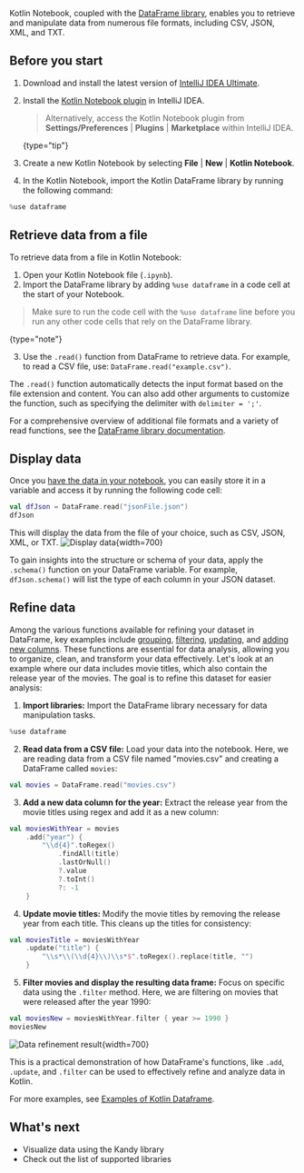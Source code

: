 [//]: # (title: Retrieve data from files)

Kotlin Notebook, coupled with the  [DataFrame library](https://kotlin.github.io/dataframe/gettingstarted.html), enables you 
to retrieve and manipulate data from numerous file formats, including CSV, JSON, XML, and TXT. 

## Before you start

1. Download and install the latest version of [IntelliJ IDEA Ultimate](https://www.jetbrains.com/idea/download/?section=mac).
2. Install the [Kotlin Notebook plugin](https://plugins.jetbrains.com/plugin/16340-kotlin-notebook) in IntelliJ IDEA.

   > Alternatively, access the Kotlin Notebook plugin from **Settings/Preferences** | **Plugins** | **Marketplace** within IntelliJ IDEA.
   >
   {type="tip"}

3. Create a new Kotlin Notebook by selecting **File** | **New** | **Kotlin Notebook**.
4. In the Kotlin Notebook, import the Kotlin DataFrame library by running the following command:

```kotlin
%use dataframe
```

## Retrieve data from a file

To retrieve data from a file in Kotlin Notebook:

1. Open your Kotlin Notebook file (`.ipynb`).
2. Import the DataFrame library by adding `%use dataframe` in a code cell at the start of your Notebook.
> Make sure to run the code cell with the `%use dataframe` line before you run any other code cells that rely on the DataFrame library.
>
{type="note"}

3. Use the `.read()` function from DataFrame to retrieve data. For example, to read a CSV file, use: `DataFrame.read("example.csv")`.

The `.read()` function automatically detects the input format based on the file extension and content.
You can also add other arguments to customize the function, such as specifying the delimiter with `delimiter = ';'`.

For a comprehensive overview of additional file formats and a variety of read functions, see the 
[DataFrame library documentation](https://kotlin.github.io/dataframe/read.html).

## Display data

Once you [have the data in your notebook](#retrieve-data-from-a-file), you can easily store it in a variable and access it by running the 
following code cell: 

```kotlin
val dfJson = DataFrame.read("jsonFile.json")
dfJson
```

This will display the data from the file of your choice, such as CSV, JSON, XML, or TXT.
![Display data](displayData.png){width=700}

To gain insights into the structure or schema of your data, apply the `.schema()` function on your DataFrame variable. 
For example, `dfJson.schema()` will list the type of each column in your JSON dataset.

## Refine data

Among the various functions available for refining your dataset in DataFrame, key examples include [grouping](https://kotlin.github.io/dataframe/group.html),
[filtering](https://kotlin.github.io/dataframe/filter.html), [updating](https://kotlin.github.io/dataframe/update.html), 
and [adding new columns](https://kotlin.github.io/dataframe/add.html). These functions are essential for data analysis, allowing you to organize, clean, and 
transform your data effectively.  Let's look at an example where our data includes movie titles, which also contain 
the release year of the movies. The goal is to refine this dataset for easier analysis:

1. **Import libraries:** Import the DataFrame library necessary for data manipulation tasks.

```kotlin
%use dataframe
```

2. **Read data from a CSV file:**
Load your data into the notebook. Here, we are reading data from a CSV file named "movies.csv" and creating a DataFrame called `movies`:

```kotlin
val movies = DataFrame.read("movies.csv")
```

3. **Add a new data column for the year:** Extract the release year from the movie titles using regex and add it as a new column:

```kotlin
val moviesWithYear = movies
    .add("year") { 
        "\\d{4}".toRegex()
            .findAll(title)
            .lastOrNull()
            ?.value
            ?.toInt()
            ?: -1
    }
```

4. **Update movie titles:** Modify the movie titles by removing the release year from each title. 
This cleans up the titles for consistency:

```kotlin
val moviesTitle = moviesWithYear
    .update("title") {
        "\\s*\\(\\d{4}\\)\\s*$".toRegex().replace(title, "")
    }
```

5. **Filter movies and display the resulting data frame:** Focus on specific data using the `.filter` method. 
Here, we are filtering on movies that were released after the year 1990:

```kotlin
val moviesNew = moviesWithYear.filter { year >= 1990 }
moviesNew
```

![Data refinement result](refinedData.png){width=700}

This is a practical demonstration of how DataFrame's functions, like `.add`, `.update`, and `.filter` can be used to 
effectively refine and analyze data in Kotlin.

For more examples, see [Examples of Kotlin Dataframe](https://github.com/Kotlin/dataframe/tree/master/examples). 

## What's next

* Visualize data using the Kandy library
* Check out the list of supported libraries